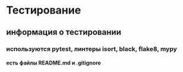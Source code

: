 # Тестирование
## информация о тестировании
### используются pytest, линтеры isort, black, flake8, mypy
#### есть файлы README.md и .gitignore
